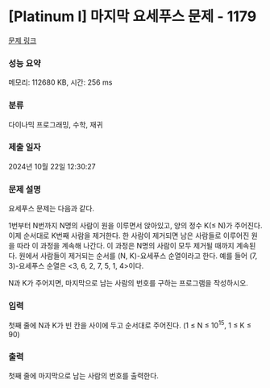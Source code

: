 # [Platinum I] 마지막 요세푸스 문제 - 1179 

[문제 링크](https://www.acmicpc.net/problem/1179) 

### 성능 요약

메모리: 112680 KB, 시간: 256 ms

### 분류

다이나믹 프로그래밍, 수학, 재귀

### 제출 일자

2024년 10월 22일 12:30:27

### 문제 설명

<p>요세푸스 문제는 다음과 같다.</p>

<p>1번부터 N번까지 N명의 사람이 원을 이루면서 앉아있고, 양의 정수 K(≤ N)가 주어진다. 이제 순서대로 K번째 사람을 제거한다. 한 사람이 제거되면 남은 사람들로 이루어진 원을 따라 이 과정을 계속해 나간다. 이 과정은 N명의 사람이 모두 제거될 때까지 계속된다. 원에서 사람들이 제거되는 순서를 (N, K)-요세푸스 순열이라고 한다. 예를 들어 (7, 3)-요세푸스 순열은 <3, 6, 2, 7, 5, 1, 4>이다.</p>

<p>N과 K가 주어지면, 마지막으로 남는 사람의 번호를 구하는 프로그램을 작성하시오.</p>

### 입력 

 <p>첫째 줄에 N과 K가 빈 칸을 사이에 두고 순서대로 주어진다. (1 ≤ N ≤ 10<sup>15</sup>, 1 ≤ K ≤ 90)</p>

### 출력 

 <p>첫째 줄에 마지막으로 남는 사람의 번호를 출력한다.</p>

